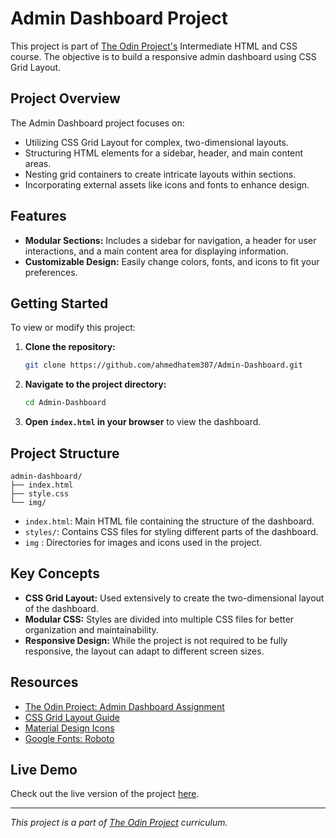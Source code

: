 

# Admin Dashboard Project

This project is part of [The Odin Project's](https://www.theodinproject.com/) Intermediate HTML and CSS course. The objective is to build a responsive admin dashboard using CSS Grid Layout.

## Project Overview

The Admin Dashboard project focuses on:

- Utilizing CSS Grid Layout for complex, two-dimensional layouts.
- Structuring HTML elements for a sidebar, header, and main content areas.
- Nesting grid containers to create intricate layouts within sections.
- Incorporating external assets like icons and fonts to enhance design.

## Features

- **Modular Sections:** Includes a sidebar for navigation, a header for user interactions, and a main content area for displaying information.
- **Customizable Design:** Easily change colors, fonts, and icons to fit your preferences.

## Getting Started

To view or modify this project:

1. **Clone the repository:**

   ```bash
   git clone https://github.com/ahmedhatem307/Admin-Dashboard.git
   ```

2. **Navigate to the project directory:**

   ```bash
   cd Admin-Dashboard
   ```

3. **Open `index.html` in your browser** to view the dashboard.

## Project Structure

```plaintext
admin-dashboard/
├── index.html
├── style.css
└── img/
```

- `index.html`: Main HTML file containing the structure of the dashboard.
- `styles/`: Contains CSS files for styling different parts of the dashboard.
- `img` : Directories for images and icons used in the project.

## Key Concepts

- **CSS Grid Layout:** Used extensively to create the two-dimensional layout of the dashboard.
- **Modular CSS:** Styles are divided into multiple CSS files for better organization and maintainability.
- **Responsive Design:** While the project is not required to be fully responsive, the layout can adapt to different screen sizes.

## Resources

- [The Odin Project: Admin Dashboard Assignment](https://www.theodinproject.com/lessons/node-path-intermediate-html-and-css-admin-dashboard)
- [CSS Grid Layout Guide](https://developer.mozilla.org/en-US/docs/Web/CSS/CSS_Grid_Layout)
- [Material Design Icons](https://pictogrammers.com/library/mdi/)
- [Google Fonts: Roboto](https://fonts.google.com/specimen/Roboto)

## Live Demo

Check out the live version of the project [here](https://ahmedhatem307.github.io/Admin-Dashboard/).


---

*This project is a part of [The Odin Project](https://www.theodinproject.com/) curriculum.* 